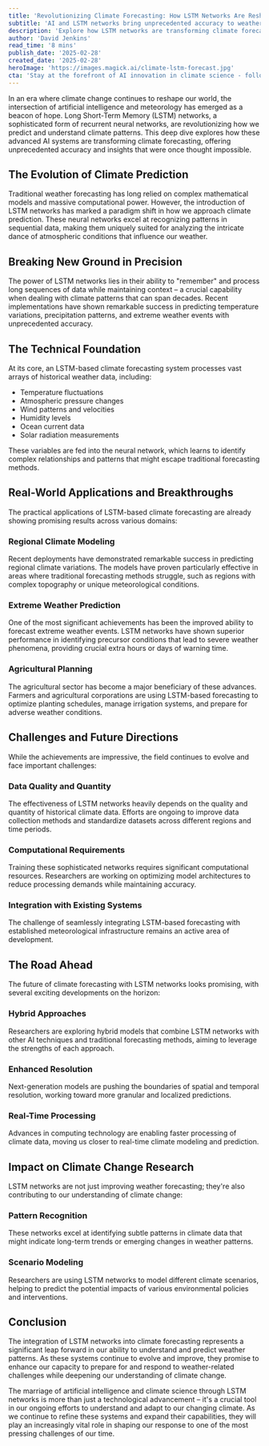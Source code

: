 ```yaml
---
title: 'Revolutionizing Climate Forecasting: How LSTM Networks Are Reshaping Weather Prediction'
subtitle: 'AI and LSTM networks bring unprecedented accuracy to weather forecasting'
description: 'Explore how LSTM networks are transforming climate forecasting, offering unprecedented accuracy and insights into weather patterns. Discover breakthroughs in predicting temperature variations, precipitation, and extreme weather events.'
author: 'David Jenkins'
read_time: '8 mins'
publish_date: '2025-02-28'
created_date: '2025-02-28'
heroImage: 'https://images.magick.ai/climate-lstm-forecast.jpg'
cta: 'Stay at the forefront of AI innovation in climate science - follow MagickAI on LinkedIn for regular updates on how artificial intelligence is transforming weather prediction and our understanding of climate patterns.'
---
```


In an era where climate change continues to reshape our world, the intersection of artificial intelligence and meteorology has emerged as a beacon of hope. Long Short-Term Memory (LSTM) networks, a sophisticated form of recurrent neural networks, are revolutionizing how we predict and understand climate patterns. This deep dive explores how these advanced AI systems are transforming climate forecasting, offering unprecedented accuracy and insights that were once thought impossible.

## The Evolution of Climate Prediction

Traditional weather forecasting has long relied on complex mathematical models and massive computational power. However, the introduction of LSTM networks has marked a paradigm shift in how we approach climate prediction. These neural networks excel at recognizing patterns in sequential data, making them uniquely suited for analyzing the intricate dance of atmospheric conditions that influence our weather.

## Breaking New Ground in Precision

The power of LSTM networks lies in their ability to "remember" and process long sequences of data while maintaining context – a crucial capability when dealing with climate patterns that can span decades. Recent implementations have shown remarkable success in predicting temperature variations, precipitation patterns, and extreme weather events with unprecedented accuracy.

## The Technical Foundation

At its core, an LSTM-based climate forecasting system processes vast arrays of historical weather data, including:

- Temperature fluctuations
- Atmospheric pressure changes
- Wind patterns and velocities
- Humidity levels
- Ocean current data
- Solar radiation measurements

These variables are fed into the neural network, which learns to identify complex relationships and patterns that might escape traditional forecasting methods.

## Real-World Applications and Breakthroughs

The practical applications of LSTM-based climate forecasting are already showing promising results across various domains:

### Regional Climate Modeling
Recent deployments have demonstrated remarkable success in predicting regional climate variations. The models have proven particularly effective in areas where traditional forecasting methods struggle, such as regions with complex topography or unique meteorological conditions.

### Extreme Weather Prediction
One of the most significant achievements has been the improved ability to forecast extreme weather events. LSTM networks have shown superior performance in identifying precursor conditions that lead to severe weather phenomena, providing crucial extra hours or days of warning time.

### Agricultural Planning
The agricultural sector has become a major beneficiary of these advances. Farmers and agricultural corporations are using LSTM-based forecasting to optimize planting schedules, manage irrigation systems, and prepare for adverse weather conditions.

## Challenges and Future Directions

While the achievements are impressive, the field continues to evolve and face important challenges:

### Data Quality and Quantity
The effectiveness of LSTM networks heavily depends on the quality and quantity of historical climate data. Efforts are ongoing to improve data collection methods and standardize datasets across different regions and time periods.

### Computational Requirements
Training these sophisticated networks requires significant computational resources. Researchers are working on optimizing model architectures to reduce processing demands while maintaining accuracy.

### Integration with Existing Systems
The challenge of seamlessly integrating LSTM-based forecasting with established meteorological infrastructure remains an active area of development.

## The Road Ahead

The future of climate forecasting with LSTM networks looks promising, with several exciting developments on the horizon:

### Hybrid Approaches
Researchers are exploring hybrid models that combine LSTM networks with other AI techniques and traditional forecasting methods, aiming to leverage the strengths of each approach.

### Enhanced Resolution
Next-generation models are pushing the boundaries of spatial and temporal resolution, working toward more granular and localized predictions.

### Real-Time Processing
Advances in computing technology are enabling faster processing of climate data, moving us closer to real-time climate modeling and prediction.

## Impact on Climate Change Research

LSTM networks are not just improving weather forecasting; they're also contributing to our understanding of climate change:

### Pattern Recognition
These networks excel at identifying subtle patterns in climate data that might indicate long-term trends or emerging changes in weather patterns.

### Scenario Modeling
Researchers are using LSTM networks to model different climate scenarios, helping to predict the potential impacts of various environmental policies and interventions.

## Conclusion

The integration of LSTM networks into climate forecasting represents a significant leap forward in our ability to understand and predict weather patterns. As these systems continue to evolve and improve, they promise to enhance our capacity to prepare for and respond to weather-related challenges while deepening our understanding of climate change.

The marriage of artificial intelligence and climate science through LSTM networks is more than just a technological advancement – it's a crucial tool in our ongoing efforts to understand and adapt to our changing climate. As we continue to refine these systems and expand their capabilities, they will play an increasingly vital role in shaping our response to one of the most pressing challenges of our time.